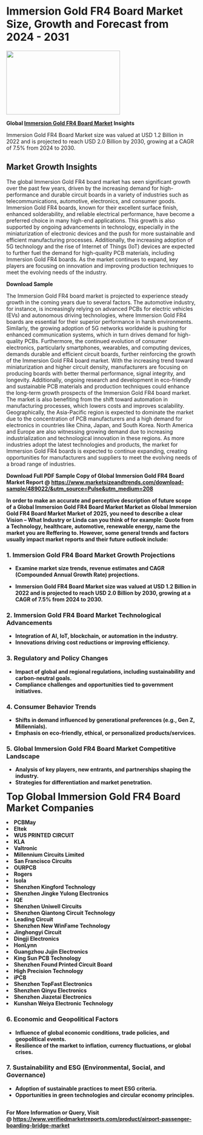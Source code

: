 <H1>Immersion Gold FR4 Board Market Size, Growth and Forecast from 2024 - 2031</H1><img class="aligncenter size-medium wp-image-584254" src="https://thirdeyenews.in/wp-content/uploads/2024/09/Global-Market-Research-300x168.jpeg" alt="" width="300" height="168" /><p><strong>Global&nbsp;<a href="https://www.marketsizeandtrends.com/download-sample/489022/&amp;utm_source=Pulse&amp;utm_medium=208">Immersion Gold FR4 Board Market</a> Insights</strong></p><p>Immersion Gold FR4 Board Market size was valued at USD 1.2 Billion in 2022 and is projected to reach USD 2.0 Billion by 2030, growing at a CAGR of 7.5% from 2024 to 2030.</p><p><h2>Market Growth Insights</h2> <p>The global Immersion Gold FR4 board market has seen significant growth over the past few years, driven by the increasing demand for high-performance and durable circuit boards in a variety of industries such as telecommunications, automotive, electronics, and consumer goods. Immersion Gold FR4 boards, known for their excellent surface finish, enhanced solderability, and reliable electrical performance, have become a preferred choice in many high-end applications. This growth is also supported by ongoing advancements in technology, especially in the miniaturization of electronic devices and the push for more sustainable and efficient manufacturing processes. Additionally, the increasing adoption of 5G technology and the rise of Internet of Things (IoT) devices are expected to further fuel the demand for high-quality PCB materials, including Immersion Gold FR4 boards. As the market continues to expand, key players are focusing on innovation and improving production techniques to meet the evolving needs of the industry.</p> <p><strong>Download Sample</strong></p> <p>The Immersion Gold FR4 board market is projected to experience steady growth in the coming years due to several factors. The automotive industry, for instance, is increasingly relying on advanced PCBs for electric vehicles (EVs) and autonomous driving technologies, where Immersion Gold FR4 boards are essential for their superior performance in harsh environments. Similarly, the growing adoption of 5G networks worldwide is pushing for enhanced communication systems, which in turn drives demand for high-quality PCBs. Furthermore, the continued evolution of consumer electronics, particularly smartphones, wearables, and computing devices, demands durable and efficient circuit boards, further reinforcing the growth of the Immersion Gold FR4 board market. With the increasing trend toward miniaturization and higher circuit density, manufacturers are focusing on producing boards with better thermal performance, signal integrity, and longevity. Additionally, ongoing research and development in eco-friendly and sustainable PCB materials and production techniques could enhance the long-term growth prospects of the Immersion Gold FR4 board market. The market is also benefiting from the shift toward automation in manufacturing processes, which lowers costs and improves scalability. Geographically, the Asia-Pacific region is expected to dominate the market due to the concentration of PCB manufacturers and a high demand for electronics in countries like China, Japan, and South Korea. North America and Europe are also witnessing growing demand due to increasing industrialization and technological innovation in these regions. As more industries adopt the latest technologies and products, the market for Immersion Gold FR4 boards is expected to continue expanding, creating opportunities for manufacturers and suppliers to meet the evolving needs of a broad range of industries.</p> <p><strong></p><p><span class=""><strong>Download Full PDF Sample Copy of Global Immersion Gold FR4 Board Market Report</strong> @ <a href="https://www.marketsizeandtrends.com/download-sample/489022/&amp;utm_source=Pulse&amp;utm_medium=208" target="_blank">https://www.marketsizeandtrends.com/download-sample/489022/&amp;utm_source=Pulse&amp;utm_medium=208</a></span></p><p>In order to make an accurate and perceptive description of future scope of a Global&nbsp;Immersion Gold FR4 Board Market Market as Global&nbsp;Immersion Gold FR4 Board Market Market of 2025, you need to describe a clear Vision &ndash; What Industry or Linda can you think of for example: Quote from a Technology, healthcare, automotive, renewable energy, name the market you are Reffering to. However, some general trends and factors usually impact market reports and their future outlook include:</p><h3>1.&nbsp;<strong>Immersion Gold FR4 Board Market Growth Projections</strong></h3><ul><li>Examine market size trends, revenue estimates and CAGR (Compounded Annual Growth Rate) projections.</li><li><p>Immersion Gold FR4 Board Market size was valued at USD 1.2 Billion in 2022 and is projected to reach USD 2.0 Billion by 2030, growing at a CAGR of 7.5% from 2024 to 2030.</p></li></ul><h3>2.&nbsp;<strong>Immersion Gold FR4 Board Market Technological Advancements</strong></h3><ul><li>Integration of AI, IoT, blockchain, or automation in the industry.</li><li>Innovations driving cost reductions or improving efficiency.</li></ul><h3>3.&nbsp;<strong>Regulatory and Policy Changes</strong></h3><ul><li>Impact of global and regional regulations, including sustainability and carbon-neutral goals.</li><li>Compliance challenges and opportunities tied to government initiatives.</li></ul><h3>4.&nbsp;<strong>Consumer Behavior Trends</strong></h3><ul><li>Shifts in demand influenced by generational preferences (e.g., Gen Z, Millennials).</li><li>Emphasis on eco-friendly, ethical, or personalized products/services.</li></ul><h3>5.&nbsp;<strong>Global Immersion Gold FR4 Board Market Competitive Landscape</strong></h3><ul><li>Analysis of key players, new entrants, and partnerships shaping the industry.</li><li>Strategies for differentiation and market penetration.</li></ul><p data-pm-slice="1 1 []"><span style="color: inherit; font-family: inherit; font-size: 25px;">Top Global Immersion Gold FR4 Board Market Companies</span></p><div class="" data-test-id=""><p><li>PCBMay</li><li> Eltek</li><li> WUS PRINTED CIRCUIT</li><li> KLA</li><li> Valtronic</li><li> Millennium Circuits Limited</li><li> San Francisco Circuits</li><li> OURPCB</li><li> Rogers</li><li> Isola</li><li> Shenzhen Kingford Technology</li><li> Shenzhen Jingke Yulong Electronics</li><li> IQE</li><li> Shenzhen Uniwell Circuits</li><li> Shenzhen Qiantong Circuit Technology</li><li> Leading Circuit</li><li> Shenzhen New WinFame Technology</li><li> Jinghongyi Circuit</li><li> Dingji Electronics</li><li> HonLynn</li><li> Guangzhou Jujin Electronics</li><li> King Sun PCB Technology</li><li> Shenzhen Found Printed Circuit Board</li><li> High Precision Technology</li><li> iPCB</li><li> Shenzhen TopFast Electronics</li><li> Shenzhen Qinyu Electronics</li><li> Shenzhen Jiazetai Electronics</li><li> Kunshan Weiya Electronic Technology</li></p></div><h3>6.&nbsp;<strong>Economic and Geopolitical Factors</strong></h3><ul><li>Influence of global economic conditions, trade policies, and geopolitical events.</li><li>Resilience of the market to inflation, currency fluctuations, or global crises.</li></ul><h3>7.&nbsp;<strong>Sustainability and ESG (Environmental, Social, and Governance)</strong></h3><ul><li>Adoption of sustainable practices to meet ESG criteria.</li><li>Opportunities in green technologies and circular economy principles.</li></ul><h2><strong style="font-size: 14px;">For More Information or Query, Visit @&nbsp;</strong><a style="background-color: #ffffff; font-size: 14px;" href="https://www.marketsizeandtrends.com/report/immersion-gold-fr4-board-market/" target="_blank">https://www.verifiedmarketreports.com/product/airport-passenger-boarding-bridge-market</a></h2>
